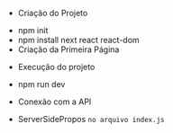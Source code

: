 * Criação do Projeto

- npm init
- npm install next react react-dom
- Criação da Primeira Página

* Execução do projeto
- npm run dev

* Conexão com a API
- ServerSidePropos `no arquivo index.js`